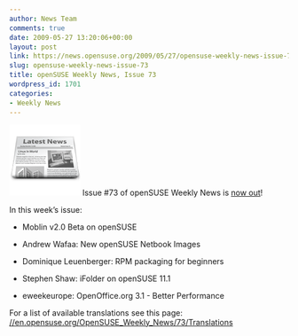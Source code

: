```yaml
---
author: News Team
comments: true
date: 2009-05-27 13:20:06+00:00
layout: post
link: https://news.opensuse.org/2009/05/27/opensuse-weekly-news-issue-73/
slug: opensuse-weekly-news-issue-73
title: openSUSE Weekly News, Issue 73
wordpress_id: 1701
categories:
- Weekly News
---
```


![news](/wp-content/uploads/2007/11/knewsticker.png) Issue #73 of openSUSE Weekly News is [now out](//en.opensuse.org/OpenSUSE_Weekly_News/73)!  
  

In this week’s issue:
 

  *   Moblin v2.0 Beta on openSUSE 

  *   Andrew Wafaa: New openSUSE Netbook Images 

  *   Dominique Leuenberger: RPM packaging for beginners 

  *   Stephen Shaw: iFolder on openSUSE 11.1 

  *   eweekeurope: OpenOffice.org 3.1 - Better Performance 




For a list of available translations see this page:
[//en.opensuse.org/OpenSUSE_Weekly_News/73/Translations](//en.opensuse.org/OpenSUSE_Weekly_News/73/Translations)
